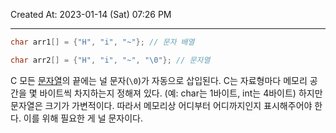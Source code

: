 Created At: 2023-01-14 (Sat) 07:26 PM

---

```c
char arr1[] = {"H", "i", "~"}; // 문자 배열

char arr2[] = {"H", "i", "~", "\0"}; // 문자열
```
C 모든 [문자열](./%EB%AC%B8%EC%9E%90%EC%97%B4.md)의 끝에는 널 문자(`\0`)가 자동으로 삽입된다.
C는 자료형마다 메모리 공간을 몇 바이트씩 차지하는지 정해져 있다. (예: char는 1바이트, int는 4바이트)
하지만 문자열은 크기가 가변적이다. 따라서 메모리상 어디부터 어디까지인지 표시해주어야 한다. 이를 위해 필요한 게 널 문자이다.

